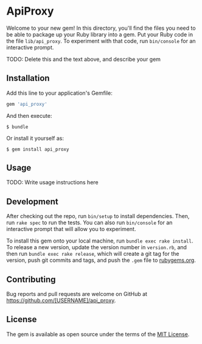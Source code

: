 # ApiProxy

Welcome to your new gem! In this directory, you'll find the files you need to be able to package up your Ruby library into a gem. Put your Ruby code in the file `lib/api_proxy`. To experiment with that code, run `bin/console` for an interactive prompt.

TODO: Delete this and the text above, and describe your gem

## Installation

Add this line to your application's Gemfile:

```ruby
gem 'api_proxy'
```

And then execute:

    $ bundle

Or install it yourself as:

    $ gem install api_proxy

## Usage

TODO: Write usage instructions here

## Development

After checking out the repo, run `bin/setup` to install dependencies. Then, run `rake spec` to run the tests. You can also run `bin/console` for an interactive prompt that will allow you to experiment.

To install this gem onto your local machine, run `bundle exec rake install`. To release a new version, update the version number in `version.rb`, and then run `bundle exec rake release`, which will create a git tag for the version, push git commits and tags, and push the `.gem` file to [rubygems.org](https://rubygems.org).

## Contributing

Bug reports and pull requests are welcome on GitHub at https://github.com/[USERNAME]/api_proxy.

## License

The gem is available as open source under the terms of the [MIT License](https://opensource.org/licenses/MIT).
